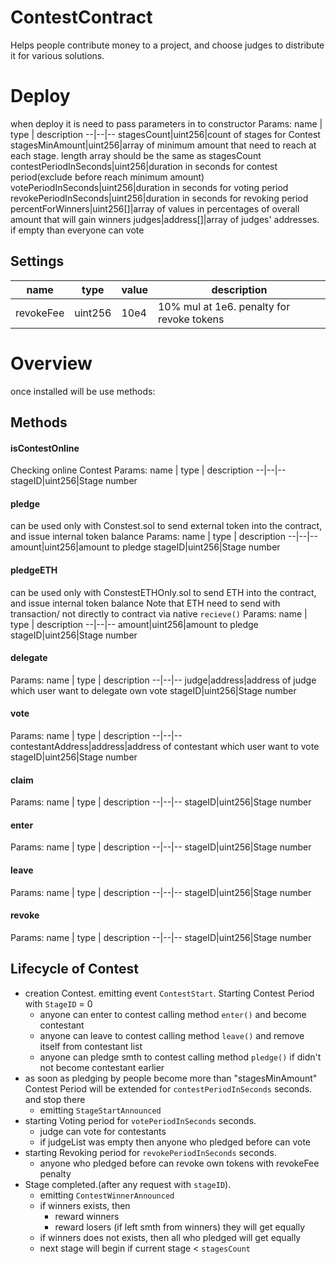 # ContestContract
Helps people contribute money to a project, and choose judges to distribute it for various solutions.

# Deploy
when deploy it is need to pass parameters in to constructor
Params:
name  | type | description
--|--|--
stagesCount|uint256|count of stages for Contest
stagesMinAmount|uint256|array of minimum amount that need to reach at each stage. length array should be the same as stagesCount
contestPeriodInSeconds|uint256|duration in seconds  for contest period(exclude before reach minimum amount)
votePeriodInSeconds|uint256|duration in seconds  for voting period
revokePeriodInSeconds|uint256|duration in seconds  for revoking period
percentForWinners|uint256[]|array of values in percentages of overall amount that will gain winners
judges|address[]|array of judges' addresses. if empty than everyone can vote

## Settings
name|type|value|description
--|--|--|--
revokeFee|uint256|10e4|10% mul at 1e6. penalty for revoke tokens

# Overview
once installed will be use methods:

## Methods

#### isContestOnline
Checking online Contest
Params:
name  | type | description
--|--|--
stageID|uint256|Stage number

#### pledge
can be used only with Constest.sol to send external token into the contract, and issue internal token balance
Params:
name  | type | description
--|--|--
amount|uint256|amount to pledge
stageID|uint256|Stage number

#### pledgeETH
can be used only with ConstestETHOnly.sol to send ETH into the contract, and issue internal token balance
Note that ETH need to send with transaction/ not directly to contract via native `recieve()`
Params:
name  | type | description
--|--|--
amount|uint256|amount to pledge
stageID|uint256|Stage number
    
#### delegate
Params:
name  | type | description
--|--|--
judge|address|address of judge which user want to delegate own vote
stageID|uint256|Stage number

#### vote
Params:
name  | type | description
--|--|--
contestantAddress|address|address of contestant which user want to vote
stageID|uint256|Stage number

#### claim
Params:
name  | type | description
--|--|--
stageID|uint256|Stage number

#### enter
Params:
name  | type | description
--|--|--
stageID|uint256|Stage number

#### leave
Params:
name  | type | description
--|--|--
stageID|uint256|Stage number

#### revoke
Params:
name  | type | description
--|--|--
stageID|uint256|Stage number

## Lifecycle of Contest
* creation Contest.  emitting event `ContestStart`. Starting Contest Period with `StageID` = 0
    * anyone can enter to contest calling method `enter()` and become contestant
    * anyone can leave to contest calling method `leave()` and remove itself from contestant list
    * anyone can pledge smth to contest calling method `pledge()` if didn't not become contestant earlier
* as soon as pledging by people become more than "stagesMinAmount" Contest Period will be extended for `contestPeriodInSeconds` seconds. and stop there
    * emitting `StageStartAnnounced`
* starting Voting period for `votePeriodInSeconds` seconds.
    * judge can vote for contestants
    * if judgeList was empty then anyone who pledged before can vote
* starting Revoking period for `revokePeriodInSeconds` seconds.
    * anyone who pledged before can revoke own tokens with revokeFee penalty
* Stage completed.(after any request with `stageID`).
    * emitting `ContestWinnerAnnounced`
    * if winners exists, then
        * reward winners
        * reward losers (if left smth from winners) they will get equally
    * if winners does not exists, then all who pledged will get equally
    * next stage will begin if current stage < `stagesCount`

